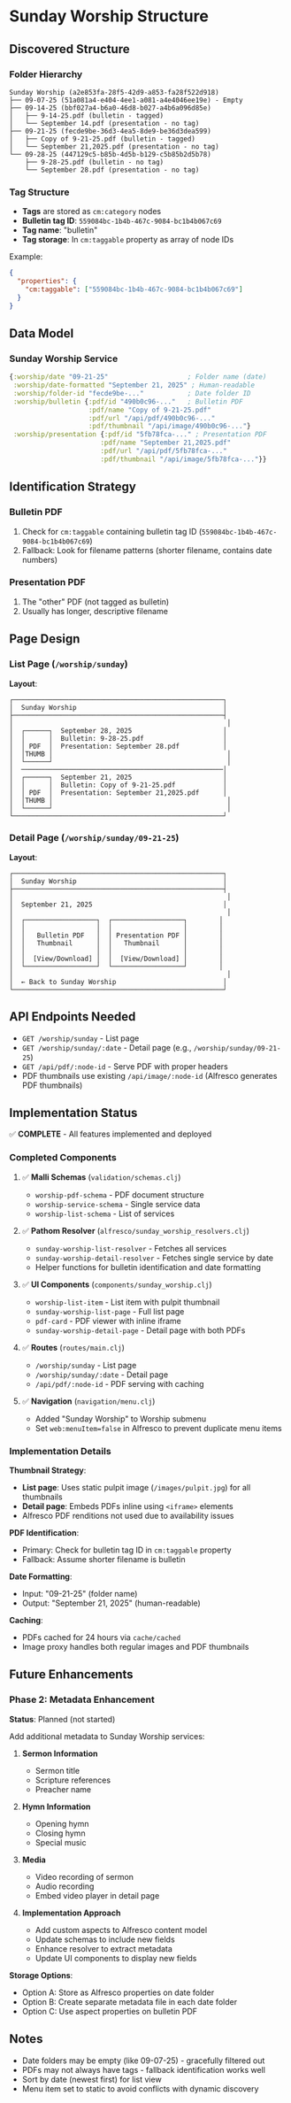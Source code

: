 # Sunday Worship Structure

## Discovered Structure

### Folder Hierarchy
```
Sunday Worship (a2e853fa-28f5-42d9-a853-fa28f522d918)
├── 09-07-25 (51a081a4-e404-4ee1-a081-a4e4046ee19e) - Empty
├── 09-14-25 (bbf027a4-b6a0-46d8-b027-a4b6a096d85e)
│   ├── 9-14-25.pdf (bulletin - tagged)
│   └── September 14.pdf (presentation - no tag)
├── 09-21-25 (fecde9be-36d3-4ea5-8de9-be36d3dea599)
│   ├── Copy of 9-21-25.pdf (bulletin - tagged)
│   └── September 21,2025.pdf (presentation - no tag)
└── 09-28-25 (447129c5-b85b-4d5b-b129-c5b85b2d5b78)
    ├── 9-28-25.pdf (bulletin - no tag)
    └── September 28.pdf (presentation - no tag)
```

### Tag Structure

- **Tags** are stored as `cm:category` nodes
- **Bulletin tag ID**: `559084bc-1b4b-467c-9084-bc1b4b067c69`
- **Tag name**: "bulletin"
- **Tag storage**: In `cm:taggable` property as array of node IDs

Example:
```json
{
  "properties": {
    "cm:taggable": ["559084bc-1b4b-467c-9084-bc1b4b067c69"]
  }
}
```

## Data Model

### Sunday Worship Service

```clojure
{:worship/date "09-21-25"                    ; Folder name (date)
 :worship/date-formatted "September 21, 2025" ; Human-readable
 :worship/folder-id "fecde9be-..."           ; Date folder ID
 :worship/bulletin {:pdf/id "490b0c96-..."   ; Bulletin PDF
                    :pdf/name "Copy of 9-21-25.pdf"
                    :pdf/url "/api/pdf/490b0c96-..."
                    :pdf/thumbnail "/api/image/490b0c96-..."}
 :worship/presentation {:pdf/id "5fb78fca-..." ; Presentation PDF
                       :pdf/name "September 21,2025.pdf"
                       :pdf/url "/api/pdf/5fb78fca-..."
                       :pdf/thumbnail "/api/image/5fb78fca-..."}}
```

## Identification Strategy

### Bulletin PDF
1. Check for `cm:taggable` containing bulletin tag ID (`559084bc-1b4b-467c-9084-bc1b4b067c69`)
2. Fallback: Look for filename patterns (shorter filename, contains date numbers)

### Presentation PDF
1. The "other" PDF (not tagged as bulletin)
2. Usually has longer, descriptive filename

## Page Design

### List Page (`/worship/sunday`)

**Layout**:
```
┌─────────────────────────────────────────────────────┐
│  Sunday Worship                                     │
├─────────────────────────────────────────────────────┤
│                                                      │
│  ┌──────┐  September 28, 2025                       │
│  │      │  Bulletin: 9-28-25.pdf                    │
│  │ PDF  │  Presentation: September 28.pdf           │
│  │THUMB │                                            │
│  └──────┘                                            │
│  ───────────────────────────────────────────────────│
│  ┌──────┐  September 21, 2025                       │
│  │      │  Bulletin: Copy of 9-21-25.pdf            │
│  │ PDF  │  Presentation: September 21,2025.pdf      │
│  │THUMB │                                            │
│  └──────┘                                            │
└─────────────────────────────────────────────────────┘
```

### Detail Page (`/worship/sunday/09-21-25`)

**Layout**:
```
┌─────────────────────────────────────────────────────┐
│  Sunday Worship                                     │
├─────────────────────────────────────────────────────┤
│                                                      │
│  September 21, 2025                                 │
│                                                      │
│  ┌──────────────────┐  ┌──────────────────┐        │
│  │                  │  │                  │        │
│  │   Bulletin PDF   │  │ Presentation PDF │        │
│  │   Thumbnail      │  │   Thumbnail      │        │
│  │                  │  │                  │        │
│  │  [View/Download] │  │  [View/Download] │        │
│  └──────────────────┘  └──────────────────┘        │
│                                                      │
│  ← Back to Sunday Worship                           │
└─────────────────────────────────────────────────────┘
```

## API Endpoints Needed

- `GET /worship/sunday` - List page
- `GET /worship/sunday/:date` - Detail page (e.g., `/worship/sunday/09-21-25`)
- `GET /api/pdf/:node-id` - Serve PDF with proper headers
- PDF thumbnails use existing `/api/image/:node-id` (Alfresco generates PDF thumbnails)

## Implementation Status

✅ **COMPLETE** - All features implemented and deployed

### Completed Components

1. ✅ **Malli Schemas** (`validation/schemas.clj`)
   - `worship-pdf-schema` - PDF document structure
   - `worship-service-schema` - Single service data
   - `worship-list-schema` - List of services

2. ✅ **Pathom Resolver** (`alfresco/sunday_worship_resolvers.clj`)
   - `sunday-worship-list-resolver` - Fetches all services
   - `sunday-worship-detail-resolver` - Fetches single service by date
   - Helper functions for bulletin identification and date formatting

3. ✅ **UI Components** (`components/sunday_worship.clj`)
   - `worship-list-item` - List item with pulpit thumbnail
   - `sunday-worship-list-page` - Full list page
   - `pdf-card` - PDF viewer with inline iframe
   - `sunday-worship-detail-page` - Detail page with both PDFs

4. ✅ **Routes** (`routes/main.clj`)
   - `/worship/sunday` - List page
   - `/worship/sunday/:date` - Detail page
   - `/api/pdf/:node-id` - PDF serving with caching

5. ✅ **Navigation** (`navigation/menu.clj`)
   - Added "Sunday Worship" to Worship submenu
   - Set `web:menuItem=false` in Alfresco to prevent duplicate menu items

### Implementation Details

**Thumbnail Strategy**:
- **List page**: Uses static pulpit image (`/images/pulpit.jpg`) for all thumbnails
- **Detail page**: Embeds PDFs inline using `<iframe>` elements
- Alfresco PDF renditions not used due to availability issues

**PDF Identification**:
- Primary: Check for bulletin tag ID in `cm:taggable` property
- Fallback: Assume shorter filename is bulletin

**Date Formatting**:
- Input: "09-21-25" (folder name)
- Output: "September 21, 2025" (human-readable)

**Caching**:
- PDFs cached for 24 hours via `cache/cached`
- Image proxy handles both regular images and PDF thumbnails

## Future Enhancements

### Phase 2: Metadata Enhancement
**Status**: Planned (not started)

Add additional metadata to Sunday Worship services:

1. **Sermon Information**
   - Sermon title
   - Scripture references
   - Preacher name

2. **Hymn Information**
   - Opening hymn
   - Closing hymn
   - Special music

3. **Media**
   - Video recording of sermon
   - Audio recording
   - Embed video player in detail page

4. **Implementation Approach**
   - Add custom aspects to Alfresco content model
   - Update schemas to include new fields
   - Enhance resolver to extract metadata
   - Update UI components to display new fields

**Storage Options**:
- Option A: Store as Alfresco properties on date folder
- Option B: Create separate metadata file in each date folder
- Option C: Use aspect properties on bulletin PDF

## Notes

- Date folders may be empty (like 09-07-25) - gracefully filtered out
- PDFs may not always have tags - fallback identification works well
- Sort by date (newest first) for list view
- Menu item set to static to avoid conflicts with dynamic discovery
